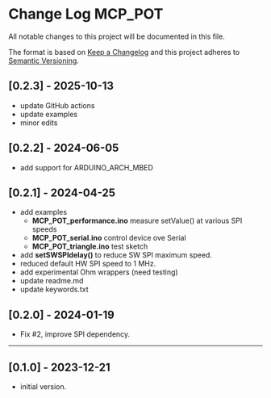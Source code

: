 # Change Log MCP_POT

All notable changes to this project will be documented in this file.

The format is based on [Keep a Changelog](http://keepachangelog.com/)
and this project adheres to [Semantic Versioning](http://semver.org/).

## [0.2.3] - 2025-10-13
- update GitHub actions
- update examples
- minor edits

## [0.2.2] - 2024-06-05
- add support for ARDUINO_ARCH_MBED

## [0.2.1] - 2024-04-25
- add examples
  - **MCP_POT_performance.ino** measure setValue() at various SPI speeds
  - **MCP_POT_serial.ino** control device ove Serial
  - **MCP_POT_triangle.ino** test sketch
- add **setSWSPIdelay()** to reduce SW SPI maximum speed.
- reduced default HW SPI speed to 1 MHz.
- add experimental Ohm wrappers (need testing)
- update readme.md
- update keywords.txt


## [0.2.0] - 2024-01-19
- Fix #2, improve SPI dependency.

----

## [0.1.0] - 2023-12-21
- initial version.

